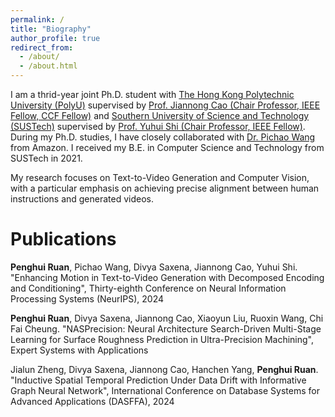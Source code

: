 ```yaml
---
permalink: /
title: "Biography"
author_profile: true
redirect_from: 
  - /about/
  - /about.html
---
```


I am a thrid-year joint Ph.D. student with [The Hong Kong Polytechnic University (PolyU)](https://www.polyu.edu.hk/en/) supervised by [Prof. Jiannong Cao (Chair Professor, IEEE Fellow, CCF Fellow)](https://www4.comp.polyu.edu.hk/~csjcao/) and [Southern University of Science and Technology (SUSTech)](https://www.sustech.edu.cn/en/) supervised by [Prof. Yuhui Shi (Chair Professor, IEEE Fellow)](https://www.sustech.edu.cn/en/faculties/shiyuhui.html). During my Ph.D. studies, I have closely collaborated with [Dr. Pichao Wang](https://wangpichao.github.io/) from Amazon. I received my B.E. in Computer Science and Technology from SUSTech in 2021.

My research focuses on Text-to-Video Generation and Computer Vision, with a particular emphasis on achieving precise alignment between human instructions and generated videos.


Publications
=============

**Penghui Ruan**, Pichao Wang, Divya Saxena, Jiannong Cao, Yuhui Shi. "Enhancing Motion in Text-to-Video Generation with Decomposed Encoding and Conditioning", Thirty-eighth Conference on Neural Information Processing Systems (NeurIPS), 2024

**Penghui Ruan**, Divya Saxena, Jiannong Cao, Xiaoyun Liu, Ruoxin Wang, Chi Fai Cheung. "NASPrecision: Neural Architecture Search-Driven Multi-Stage Learning for Surface Roughness Prediction in Ultra-Precision Machining", Expert Systems with Applications

Jialun Zheng, Divya Saxena, Jiannong Cao, Hanchen Yang, **Penghui Ruan**. "Inductive Spatial Temporal Prediction Under Data Drift with Informative Graph Neural Network", International Conference on Database Systems for Advanced Applications (DASFFA), 2024

